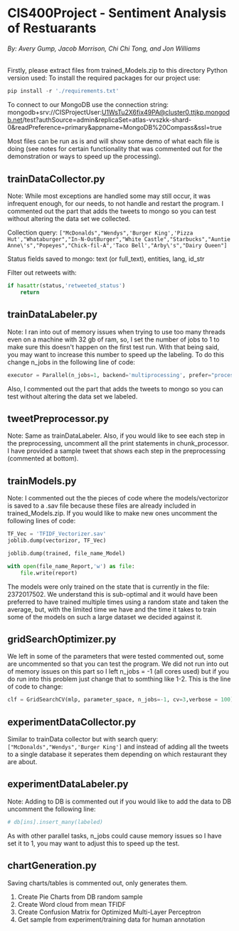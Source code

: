 # CIS400Project - Sentiment Analysis of Restuarants
###### By: Avery Gump, Jacob Morrison, Chi Chi Tong, and Jon Williams

Firstly, please extract files from trained_Models.zip to this directory
Python version used: 
To install the required packages for our project use: 
```powershell 
pip install -r './requirements.txt'
```
To connect to our MongoDB use the connection string: mongodb+srv://CISProjectUser:U1WsTu2X6fix49PA@cluster0.ttjkp.mongodb.net/test?authSource=admin&replicaSet=atlas-vvszkk-shard-0&readPreference=primary&appname=MongoDB%20Compass&ssl=true

Most files can be run as is and will show some demo of what each file is doing (see notes for certain functionality that was commented out for the demonstration or ways to speed up the processing).

## trainDataCollector.py
Note: While most exceptions are handled some may still occur, it was infrequent enough, for our needs, to not handle and restart the program. I commented out the part that adds the tweets to mongo so you can test without altering the data set we collected.

Collection query: `["McDonalds","Wendys",'Burger King','Pizza Hut',"Whataburger","In-N-OutBurger","White Castle","Starbucks","Auntie Anne\'s","Popeyes","Chick-fil-A",'Taco Bell',"Arby\'s","Dairy Queen"]`

Status fields saved to mongo: text (or full_text), entities, lang, id_str

Filter out retweets with:
```python
if hasattr(status,'retweeted_status')
    return
```
## trainDataLabeler.py
Note: I ran into out of memory issues when trying to use too many threads even on a machine with 32 gb of ram, so, I set the number of jobs to 1 to make sure this doesn't happen on the first test run. With that being said, you may want to increase this number to speed up the labeling. To do this change n_jobs in the following line of code: 
```python 
executor = Parallel(n_jobs=1, backend='multiprocessing', prefer="processes")
```
Also, I commented out the part that adds the tweets to mongo so you can test without altering the data set we labeled. 
## tweetPreprocessor.py
Note: Same as trainDataLabeler. Also, if you would like to see each step in the preprocessing, uncomment all the print statements in chunk_processor. I have provided a sample tweet that shows each step in the preprocessing (commented at bottom).
## trainModels.py
Note: I commented out the the pieces of code where the models/vectorizor is saved to a .sav file because these files are already included in  trained_Models.zip. If you would like to make new ones uncomment the following lines of code:
```python 
TF_Vec = 'TFIDF_Vectorizer.sav'
joblib.dump(vectorizor, TF_Vec)
```
```python 
joblib.dump(trained, file_name_Model)
```
```python 
with open(file_name_Report,'w') as file:
    file.write(report)
```
The models were only trained on the state that is currently in the file: 2372017502. We understand this is sub-optimal and it would have been preferred to have trained multiple times using a random state and taken the average, but, with the limited time we have and the time it takes to train some of the models on such a large dataset we decided against it. 
## gridSearchOptimizer.py
We left in some of the parameters that were tested commented out, some are uncommented so that you can test the program. We did not run into out of memory issues on this part so I left n_jobs = -1 (all cores used) but if you do run into this problem just change that to somthing like 1-2. This is the line of code to change: 
```python
clf = GridSearchCV(mlp, parameter_space, n_jobs=-1, cv=3,verbose = 100)	
``` 
## experimentDataCollector.py
Similar to trainData collector but with search query: `["McDonalds","Wendys",'Burger King']` and instead of adding all the tweets to a single database it seperates them depending on which restaurant they are about.
## experimentDataLabeler.py
Note: Adding to DB is commented out if you would like to add the data to DB uncomment the following line:
```python
# db[ins].insert_many(labeled)
```

 As with other parallel tasks, n_jobs could cause memory issues so I have set it to 1, you may want to adjust this to speed up the test.  
## chartGeneration.py
Saving charts/tables is commented out, only generates them.
1. Create Pie Charts from DB random sample
2. Create Word cloud from mean TFIDF
3. Create Confusion Matrix for Optimized Multi-Layer Perceptron 
4. Get sample from experiment/training data for human annotation


